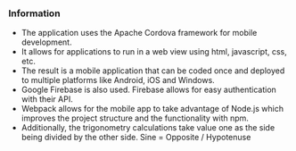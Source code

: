### Information
- The application uses the Apache Cordova framework for mobile development.
- It allows for applications to run in a web view using html, javascript, css, etc.
- The result is a mobile application that can be coded once and deployed to multiple 
  platforms like Android, iOS and Windows.
- Google Firebase is also used. Firebase allows for easy authentication with their API.
- Webpack allows for the mobile app to take advantage of Node.js which improves the project
  structure and the functionality with npm.
- Additionally, the trigonometry calculations take value one as the side being divided by the other side. 
  Sine = Opposite / Hypotenuse
